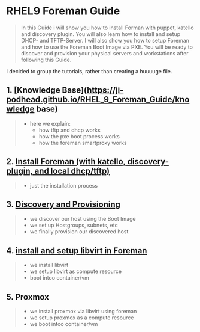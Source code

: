 # RHEL9 Foreman Guide
> In this Guide i will show you how to install Forman with puppet, katello and discovery plugin.
> You will also learn how to install and setup DHCP- and TFTP-Server.
> I will also show you how to setup Foreman and how to use the Foreman Boot Image via PXE.
> You will be ready to discover and provision your physical servers and workstations after following this Guide.

I decided to group the tutorials, rather than creating a huuuuge file.
 
## 1. [Knowledge Base](https://ji-podhead.github.io/RHEL_9_Foreman_Guide/knowledge base)
> - here we explain:
>	-  how tftp and dhcp works 
> 	-  how the pxe boot process works
>	-  how the foreman smartproxy works   

## 2. [Install Foreman (with katello, discovery-plugin, and local dhcp/tftp)]()
> - just the installation process

## 3. [Discovery and Provisioning]()
> - we discover our host using the Boot Image
> - we set up Hostgroups, subnets, etc
> - we finally provision our discovered host

## 4. [install and setup libvirt in Foreman]()
> - we install libvirt
> - we setup libvirt as compute resource
> - boot intoo container/vm

## 5. Proxmox
>  - we install proxmox via libvirt using foreman
>  - we setup proxmox as a compute resource
>  - we boot intoo container/vm
